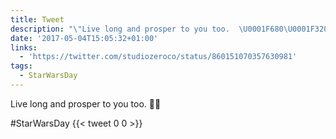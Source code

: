 ```yaml
---
title: Tweet
description: "\"Live long and prosper to you too.  \U0001F680\U0001F320\n\n#StarWarsDay \""
date: '2017-05-04T15:05:32+01:00'
links:
  - 'https://twitter.com/studiozeroco/status/860151070357630981'
tags:
  - StarWarsDay
---
```

Live long and prosper to you too.  🚀🌠

#StarWarsDay 
      {{< tweet 0 0 >}}
    

